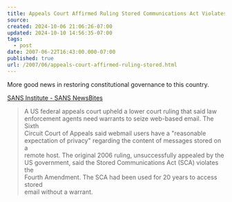 ```yaml
---
title: Appeals Court Affirmed Ruling Stored Communications Act Violates 4th Amendment
source: 
created: 2024-10-06 21:06:26-07:00
updated: 2024-10-10 14:56:35-07:00
tags:
  - post
date: 2007-06-22T16:43:00.000-07:00
published: true
url: /2007/06/appeals-court-affirmed-ruling-stored.html
---
```



More good news in restoring constitutional governance to this country.  
  
[SANS Institute - SANS NewsBites](https://www.sans.org/newsletters/newsbites/newsbites.php?vol=9&issue=49&rss=Y#sID201)  

> A US federal appeals court upheld a lower court ruling that said law  
> enforcement agents need warrants to seize web-based email. The Sixth  
> Circuit Court of Appeals said webmail users have a "reasonable  
> expectation of privacy" regarding the content of messages stored on a  
> remote host. The original 2006 ruling, unsuccessfully appealed by the  
> US government, said the Stored Communications Act (SCA) violates the  
> Fourth Amendment. The SCA had been used for 20 years to access stored  
> email without a warrant.